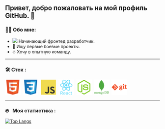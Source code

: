 ## Привет, добро пожаловать на мой профиль GitHub. 👋

### :man_technologist: Обо мне:
  <ul>
  <li> <img src="https://media.giphy.com/media/WUlplcMpOCEmTGBtBW/giphy.gif" width="30"> Начинающий фронтед разработчик. </li>
  <li>  🎯 Ищу первые боевые проекты. </li>
  <li>  🔥 Хочу в опытную команду. </li>
  </ul>
  
---

### :hammer_and_wrench: Стек :

<div>
  <img src="https://github.com/devicons/devicon/blob/master/icons/html5/html5-original.svg" title="html"  alt="html" width="50" height="50"/>&nbsp;
  <img src="https://github.com/devicons/devicon/blob/master/icons/css3/css3-original.svg" title="css"  alt="css" width="50" height="50"/>&nbsp;
  <img src="https://github.com/devicons/devicon/blob/master/icons/javascript/javascript-original.svg" title="javascript"  alt="webpack" width="50" height="50"/>&nbsp;
  <img src="https://github.com/devicons/devicon/blob/master/icons/react/react-original-wordmark.svg" title="react"  alt="react" width="50" height="50"/>&nbsp;
  <img src="https://github.com/devicons/devicon/blob/master/icons/nodejs/nodejs-original.svg" title="node" alt="node" width="50" height="50"/>&nbsp;
  <img src="https://github.com/devicons/devicon/blob/master/icons/mongodb/mongodb-plain-wordmark.svg" title="mongodb" alt="mongodb" width="50" height="50" bgcolor = orange/>&nbsp;
  <img src="https://github.com/devicons/devicon/blob/master/icons/git/git-plain-wordmark.svg" title="git"  alt="git" width="50" height="50"/>&nbsp;
</div>

---

### 🔥 &nbsp; Моя статистика :
[![Top Langs](https://github-readme-stats.vercel.app/api/top-langs/?username=GlebZhdanov&layout=compact&theme=vision-friendly-dark)](https://github.com/anuraghazra/github-readme-stats)

